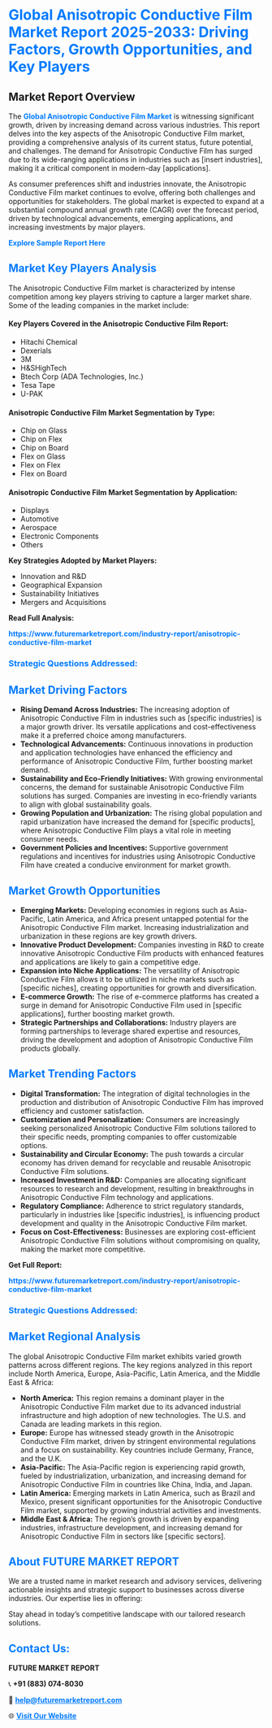 <h1 style="color: #007BFF;">Global Anisotropic Conductive Film Market Report 2025-2033: Driving Factors, Growth Opportunities, and Key Players</h1>

<section id="overview">
<h2>Market Report Overview</h2>
<p>The <a href="https://www.futuremarketreport.com/industry-report/anisotropic-conductive-film-market" style="color: #007BFF; text-decoration: none;"><strong>Global Anisotropic Conductive Film Market</strong></a> is witnessing significant growth, driven by increasing demand across various industries. This report delves into the key aspects of the Anisotropic Conductive Film market, providing a comprehensive analysis of its current status, future potential, and challenges. The demand for Anisotropic Conductive Film has surged due to its wide-ranging applications in industries such as [insert industries], making it a critical component in modern-day [applications].</p>
<p>As consumer preferences shift and industries innovate, the Anisotropic Conductive Film market continues to evolve, offering both challenges and opportunities for stakeholders. The global market is expected to expand at a substantial compound annual growth rate (CAGR) over the forecast period, driven by technological advancements, emerging applications, and increasing investments by major players.</p>
</section>

<section id="overview">
<p><a href="https://www.futuremarketreport.com/request-sample/reportId=28333" style="color: #007BFF; text-decoration: none;"><strong>Explore Sample Report Here</strong></a></p>
</section>

<section id="key-players">
<h2 style="color: #007BFF;">Market Key Players Analysis</h2>
<p>The Anisotropic Conductive Film market is characterized by intense competition among key players striving to capture a larger market share. Some of the leading companies in the market include:</p>
<h4>Key Players Covered in the Anisotropic Conductive Film Report:</h4>
<ul><li>Hitachi Chemical</li><li>Dexerials</li><li>3M</li><li>H&amp;SHighTech</li><li>Btech Corp (ADA Technologies, Inc.)</li><li>Tesa Tape</li><li>U-PAK</li></ul>
<h4>Anisotropic Conductive Film Market Segmentation by Type:</h4>
<ul><li>Chip on Glass</li><li>Chip on Flex</li><li>Chip on Board</li><li>Flex on Glass</li><li>Flex on Flex</li><li>Flex on Board</li></ul>

<h4>Anisotropic Conductive Film Market Segmentation by Application:</h4>
<ul><li>Displays</li><li>Automotive</li><li>Aerospace</li><li>Electronic Components</li><li>Others</li></ul>
<p><strong>Key Strategies Adopted by Market Players:</strong></p>
<ul>
<li>Innovation and R&D</li>
<li>Geographical Expansion</li>
<li>Sustainability Initiatives</li>
<li>Mergers and Acquisitions</li>
</ul>
</section>

<section>
<p><strong>Read Full Analysis: </strong></p><a href="https://www.futuremarketreport.com/industry-report/anisotropic-conductive-film-market" style="color: #007BFF; text-decoration: none;"><strong>https://www.futuremarketreport.com/industry-report/anisotropic-conductive-film-market</strong></a>
<h3 style="color: #007BFF;">Strategic Questions Addressed:</h3>
</section>

<section id="driving-factors">
<h2 style="color: #007BFF;">Market Driving Factors</h2>
<ul>
<li><strong>Rising Demand Across Industries:</strong> The increasing adoption of Anisotropic Conductive Film in industries such as [specific industries] is a major growth driver. Its versatile applications and cost-effectiveness make it a preferred choice among manufacturers.</li>
<li><strong>Technological Advancements:</strong> Continuous innovations in production and application technologies have enhanced the efficiency and performance of Anisotropic Conductive Film, further boosting market demand.</li>
<li><strong>Sustainability and Eco-Friendly Initiatives:</strong> With growing environmental concerns, the demand for sustainable Anisotropic Conductive Film solutions has surged. Companies are investing in eco-friendly variants to align with global sustainability goals.</li>
<li><strong>Growing Population and Urbanization:</strong> The rising global population and rapid urbanization have increased the demand for [specific products], where Anisotropic Conductive Film plays a vital role in meeting consumer needs.</li>
<li><strong>Government Policies and Incentives:</strong> Supportive government regulations and incentives for industries using Anisotropic Conductive Film have created a conducive environment for market growth.</li>
</ul>
</section>

<section id="growth-opportunities">
<h2 style="color: #007BFF;">Market Growth Opportunities</h2>
<ul>
<li><strong>Emerging Markets:</strong> Developing economies in regions such as Asia-Pacific, Latin America, and Africa present untapped potential for the Anisotropic Conductive Film market. Increasing industrialization and urbanization in these regions are key growth drivers.</li>
<li><strong>Innovative Product Development:</strong> Companies investing in R&D to create innovative Anisotropic Conductive Film products with enhanced features and applications are likely to gain a competitive edge.</li>
<li><strong>Expansion into Niche Applications:</strong> The versatility of Anisotropic Conductive Film allows it to be utilized in niche markets such as [specific niches], creating opportunities for growth and diversification.</li>
<li><strong>E-commerce Growth:</strong> The rise of e-commerce platforms has created a surge in demand for Anisotropic Conductive Film used in [specific applications], further boosting market growth.</li>
<li><strong>Strategic Partnerships and Collaborations:</strong> Industry players are forming partnerships to leverage shared expertise and resources, driving the development and adoption of Anisotropic Conductive Film products globally.</li>
</ul>
</section>

<section id="trending-factors">
<h2 style="color: #007BFF;">Market Trending Factors</h2>
<ul>
<li><strong>Digital Transformation:</strong> The integration of digital technologies in the production and distribution of Anisotropic Conductive Film has improved efficiency and customer satisfaction.</li>
<li><strong>Customization and Personalization:</strong> Consumers are increasingly seeking personalized Anisotropic Conductive Film solutions tailored to their specific needs, prompting companies to offer customizable options.</li>
<li><strong>Sustainability and Circular Economy:</strong> The push towards a circular economy has driven demand for recyclable and reusable Anisotropic Conductive Film solutions.</li>
<li><strong>Increased Investment in R&D:</strong> Companies are allocating significant resources to research and development, resulting in breakthroughs in Anisotropic Conductive Film technology and applications.</li>
<li><strong>Regulatory Compliance:</strong> Adherence to strict regulatory standards, particularly in industries like [specific industries], is influencing product development and quality in the Anisotropic Conductive Film market.</li>
<li><strong>Focus on Cost-Effectiveness:</strong> Businesses are exploring cost-efficient Anisotropic Conductive Film solutions without compromising on quality, making the market more competitive.</li>
</ul>
</section>

<section>
<p><strong>Get Full Report: </strong></p><a href="https://www.futuremarketreport.com/industry-report/anisotropic-conductive-film-market" style="color: #007BFF; text-decoration: none;"><strong>https://www.futuremarketreport.com/industry-report/anisotropic-conductive-film-market</strong></a>
<h3 style="color: #007BFF;">Strategic Questions Addressed:</h3>
</section>


<section id="regional-analysis">
<h2 style="color: #007BFF;">Market Regional Analysis</h2>
<p>The global Anisotropic Conductive Film market exhibits varied growth patterns across different regions. The key regions analyzed in this report include North America, Europe, Asia-Pacific, Latin America, and the Middle East & Africa:</p>
<ul>
<li><strong>North America:</strong> This region remains a dominant player in the Anisotropic Conductive Film market due to its advanced industrial infrastructure and high adoption of new technologies. The U.S. and Canada are leading markets in this region.</li>
<li><strong>Europe:</strong> Europe has witnessed steady growth in the Anisotropic Conductive Film market, driven by stringent environmental regulations and a focus on sustainability. Key countries include Germany, France, and the U.K.</li>
<li><strong>Asia-Pacific:</strong> The Asia-Pacific region is experiencing rapid growth, fueled by industrialization, urbanization, and increasing demand for Anisotropic Conductive Film in countries like China, India, and Japan.</li>
<li><strong>Latin America:</strong> Emerging markets in Latin America, such as Brazil and Mexico, present significant opportunities for the Anisotropic Conductive Film market, supported by growing industrial activities and investments.</li>
<li><strong>Middle East & Africa:</strong> The region’s growth is driven by expanding industries, infrastructure development, and increasing demand for Anisotropic Conductive Film in sectors like [specific sectors].</li>
</ul>
</section>

<footer>
<h2 style="color: #007BFF;">About FUTURE MARKET REPORT</h2>
<p>We are a trusted name in market research and advisory services, delivering actionable insights and strategic support to businesses across diverse industries. Our expertise lies in offering:</p>

<p>Stay ahead in today’s competitive landscape with our tailored research solutions.</p>

<h2 style="color: #007BFF;">Contact Us:</h2>
<p><strong>FUTURE MARKET REPORT</strong></p>
<p>📞 <strong>+91 (883) 074-8030</strong></p>
<p>📧 <strong><a href="mailto:help@futuremarketreport.com" style="color: #007BFF;">help@futuremarketreport.com</a></strong></p>
<p>🌐 <strong><a href="https://www.futuremarketreport.com/" style="color: #007BFF;">Visit Our Website</a></strong></p>
</footer>